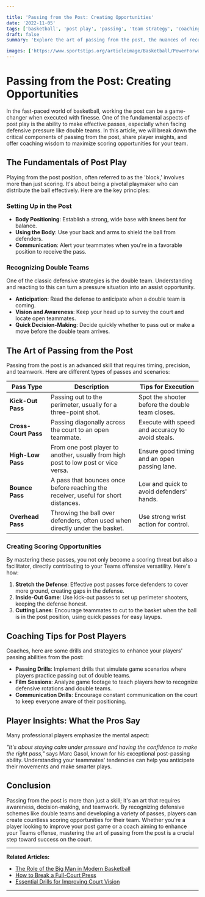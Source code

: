 ```yaml
---

title: 'Passing from the Post: Creating Opportunities'
date: '2022-11-05'
tags: ['basketball', 'post play', 'passing', 'team strategy', 'coaching tips', 'double teams', 'offensive plays']
draft: false
summary: 'Explore the art of passing from the post, the nuances of recognizing double teams, and the skills to find open teammates to create scoring opportunities.'

images: ['https://www.sportstips.org/articleimage/Basketball/PowerForward/passing_from_the_post_creating_opportunities.webp']
---
```


# Passing from the Post: Creating Opportunities

In the fast-paced world of basketball, working the post can be a game-changer when executed with finesse. One of the fundamental aspects of post play is the ability to make effective passes, especially when facing defensive pressure like double teams. In this article, we will break down the critical components of passing from the post, share player insights, and offer coaching wisdom to maximize scoring opportunities for your team.

## The Fundamentals of Post Play

Playing from the post position, often referred to as the 'block,' involves more than just scoring. It's about being a pivotal playmaker who can distribute the ball effectively. Here are the key principles:

### Setting Up in the Post

- **Body Positioning**: Establish a strong, wide base with knees bent for balance.
- **Using the Body**: Use your back and arms to shield the ball from defenders.
- **Communication**: Alert your teammates when you're in a favorable position to receive the pass.

### Recognizing Double Teams

One of the classic defensive strategies is the double team. Understanding and reacting to this can turn a pressure situation into an assist opportunity.

- **Anticipation**: Read the defense to anticipate when a double team is coming.
- **Vision and Awareness**: Keep your head up to survey the court and locate open teammates.
- **Quick Decision-Making**: Decide quickly whether to pass out or make a move before the double team arrives.

## The Art of Passing from the Post

Passing from the post is an advanced skill that requires timing, precision, and teamwork. Here are different types of passes and scenarios:

| Pass Type              | Description                                                                                        | Tips for Execution                               |
|------------------------|----------------------------------------------------------------------------------------------------|--------------------------------------------------|
| **Kick-Out Pass**      | Passing out to the perimeter, usually for a three-point shot.                                       | Spot the shooter before the double team closes.  |
| **Cross-Court Pass**   | Passing diagonally across the court to an open teammate.                                           | Execute with speed and accuracy to avoid steals. |
| **High-Low Pass**      | From one post player to another, usually from high post to low post or vice versa.                  | Ensure good timing and an open passing lane.     |
| **Bounce Pass**        | A pass that bounces once before reaching the receiver, useful for short distances.                  | Low and quick to avoid defenders' hands.         |
| **Overhead Pass**      | Throwing the ball over defenders, often used when directly under the basket.                        | Use strong wrist action for control.             |

### Creating Scoring Opportunities

By mastering these passes, you not only become a scoring threat but also a facilitator, directly contributing to your Teams offensive versatility. Here's how:

1. **Stretch the Defense**: Effective post passes force defenders to cover more ground, creating gaps in the defense.
2. **Inside-Out Game**: Use kick-out passes to set up perimeter shooters, keeping the defense honest.
3. **Cutting Lanes**: Encourage teammates to cut to the basket when the ball is in the post position, using quick passes for easy layups.

## Coaching Tips for Post Players

Coaches, here are some drills and strategies to enhance your players' passing abilities from the post:

- **Passing Drills**: Implement drills that simulate game scenarios where players practice passing out of double teams.
- **Film Sessions**: Analyze game footage to teach players how to recognize defensive rotations and double teams.
- **Communication Drills**: Encourage constant communication on the court to keep everyone aware of their positioning.

## Player Insights: What the Pros Say

Many professional players emphasize the mental aspect:

*"It's about staying calm under pressure and having the confidence to make the right pass,"* says Marc Gasol, known for his exceptional post-passing ability. Understanding your teammates' tendencies can help you anticipate their movements and make smarter plays.

## Conclusion

Passing from the post is more than just a skill; it's an art that requires awareness, decision-making, and teamwork. By recognizing defensive schemes like double teams and developing a variety of passes, players can create countless scoring opportunities for their team. Whether you're a player looking to improve your post game or a coach aiming to enhance your Teams offense, mastering the art of passing from the post is a crucial step toward success on the court.

---

**Related Articles:**
- [The Role of the Big Man in Modern Basketball](#)    
- [How to Break a Full-Court Press](#)    
- [Essential Drills for Improving Court Vision](#)    
---

```